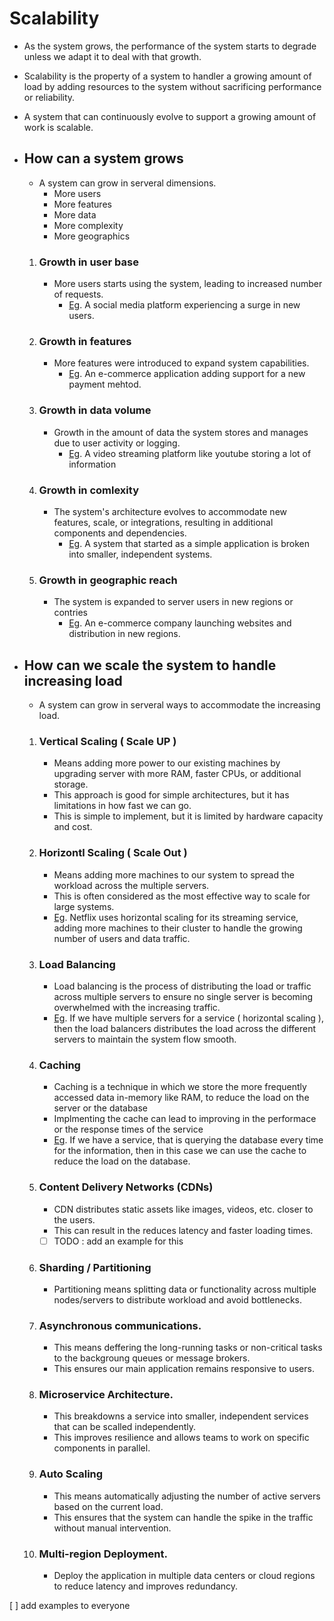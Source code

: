 # Scalability

- As the system grows, the performance of the system starts to degrade unless we adapt it to deal with that growth.
- Scalability is the property of a system to handler a growing amount of load by adding resources to the system without sacrificing performance or reliability.
- A system that can continuously evolve to support a growing amount of work is scalable.


- ## How can a system grows
    - A system can grow in serveral dimensions.
        - More users
        - More features
        - More data
        - More complexity
        - More geographics

    1. ### Growth in user base
        - More users starts using the system, leading to increased number of requests.
            - <u>Eg</u>. A social media platform experiencing a surge in new users.

    
    2. ### Growth in features
        - More features were introduced to expand system capabilities.
            - <u>Eg</u>. An e-commerce application adding support for a new payment mehtod.

    3. ### Growth in data volume
        - Growth in the amount of data the system stores and manages due to user activity or logging.
            - <u>Eg</u>. A video streaming platform like youtube storing a lot of information

    4. ### Growth in comlexity
        - The system's architecture evolves to accommodate new features, scale, or integrations, resulting in additional components and dependencies.
            - <u>Eg</u>. A system that started as a simple application is broken into smaller, independent systems.

    5. ### Growth in geographic reach
        - The system is expanded to server users in new regions or contries
            - <u>Eg</u>. An e-commerce company launching websites and distribution in new regions.



- ## How can we scale the system to handle increasing load

    - A system can grow in serveral ways to accommodate the increasing load.

    1. ### Vertical Scaling ( Scale UP )
        - Means adding more power to our existing machines by upgrading server with more RAM, faster CPUs, or additional storage.
        - This approach is good for simple architectures, but it has limitations in how fast we can go.
        - This is simple to implement, but it is limited by hardware capacity and cost.


    2. ### Horizontl Scaling ( Scale Out )
        - Means adding more machines to our system to spread the workload across the multiple servers.
        - This is often considered as the most effective way to scale for large systems.
        - <u>Eg</u>. Netflix uses horizontal scaling for its streaming service, adding more machines to their cluster to handle the growing number of users and data traffic.

    3. ### Load Balancing
        - Load balancing is the process of distributing the load or traffic across multiple servers to ensure no single server is becoming overwhelmed with the increasing traffic.
        - <u>Eg</u>. If we have multiple servers for a service ( horizontal scaling ), then the load balancers distributes the load across the different servers to maintain the system flow smooth.

    4. ### Caching
        - Caching is a technique in which we store the more frequently accessed data in-memory like RAM, to reduce the load on the server or the database
        - Implmenting the cache can lead to improving in the performace or the response times of the service
        - <u>Eg</u>. If we have a service, that is querying the database every time for the information, then in this case we can use the cache to reduce the load on the database.

    5. ### Content Delivery Networks (CDNs)
        - CDN distributes static assets like images, videos, etc. closer to the users.
        - This can result in the reduces latency and faster loading times.
        - [ ] TODO : add an example for this

    6. ### Sharding / Partitioning
        - Partitioning means splitting data or functionality across multiple nodes/servers to distribute workload and avoid bottlenecks.

    7. ### Asynchronous communications.
        - This means deffering the long-running tasks or non-critical tasks to the backgroung queues or message brokers.
        - This ensures our main application remains responsive to users.

    8. ### Microservice Architecture.
        - This breakdowns a service into smaller, independent services that can be scalled independently.
        - This improves resilience and allows teams to work on specific components in parallel.

    9. ### Auto Scaling
        - This means automatically adjusting the number of active servers based on the current load.
        - This ensures that the system can handle the spike in the traffic without manual intervention.

    10. ### Multi-region Deployment.
        - Deploy the application in multiple data centers or cloud regions to reduce latency and improves redundancy.



[ ] add examples to everyone
